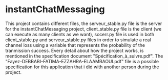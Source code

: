 # instantChatMessaging
This project contains different files, the serveur_stable.py file is the server for the instantChatMessaging project, client_stable.py file is the client (we can execute as many clients as we want), socerr.py file is used in both client_stable.py and serveur_stable.py files in order to simulate a real channel loss using a variable that represents the probability of the tranmission success.
Every detail about how the project works, is mentioned in the specification document "Spécification_à_suivre.pdf".
The "Fayez-DEBBABI-FATIMA-EZZAHRA-ELAAMRAOUI.pdf" file is a possible specification for this application that i did with another person during the project. 
